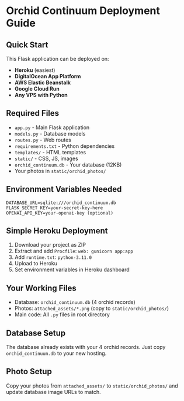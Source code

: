 # Orchid Continuum Deployment Guide

## Quick Start
This Flask application can be deployed on:
- **Heroku** (easiest)
- **DigitalOcean App Platform**
- **AWS Elastic Beanstalk**
- **Google Cloud Run**
- **Any VPS with Python**

## Required Files
- `app.py` - Main Flask application
- `models.py` - Database models
- `routes.py` - Web routes
- `requirements.txt` - Python dependencies
- `templates/` - HTML templates
- `static/` - CSS, JS, images
- `orchid_continuum.db` - Your database (12KB)
- Your photos in `static/orchid_photos/`

## Environment Variables Needed
```
DATABASE_URL=sqlite:///orchid_continuum.db
FLASK_SECRET_KEY=your-secret-key-here
OPENAI_API_KEY=your-openai-key (optional)
```

## Simple Heroku Deployment
1. Download your project as ZIP
2. Extract and add `Procfile`: `web: gunicorn app:app`
3. Add `runtime.txt`: `python-3.11.0`
4. Upload to Heroku
5. Set environment variables in Heroku dashboard

## Your Working Files
- Database: `orchid_continuum.db` (4 orchid records)
- Photos: `attached_assets/*.png` (copy to `static/orchid_photos/`)
- Main code: All `.py` files in root directory

## Database Setup
The database already exists with your 4 orchid records. Just copy `orchid_continuum.db` to your new hosting.

## Photo Setup
Copy your photos from `attached_assets/` to `static/orchid_photos/` and update database image URLs to match.